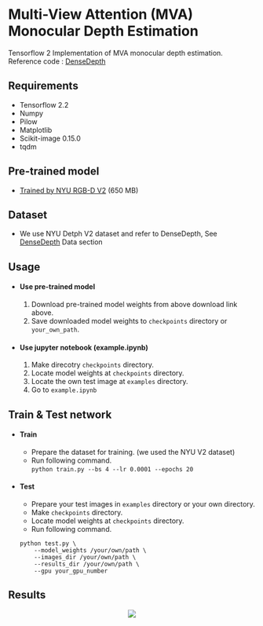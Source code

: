 # Multi-View Attention (MVA) Monocular Depth Estimation
Tensorflow 2 Implementation of MVA monocular depth estimation.   
Reference code : [DenseDepth](https://github.com/ialhashim/DenseDepth)

## Requirements
- Tensorflow 2.2
- Numpy
- Pilow
- Matplotlib
- Scikit-image 0.15.0
- tqdm

## Pre-trained model
* [Trained by NYU RGB-D V2](https://drive.google.com/uc?export=download&id=1k8McRE2vOtrkHmG9ZU6Cd-IUDtr2Fbbv) (650 MB)

## Dataset
- We use NYU Detph V2 dataset and refer to DenseDepth, See [DenseDepth](https://github.com/ialhashim/DenseDepth) Data section

## Usage
- #### Use pre-trained model   
    1. Download pre-trained model weights from above download link above.
    2. Save downloaded model weights to `checkpoints` directory or `your_own_path`.

- #### Use jupyter notebook (example.ipynb)
    1. Make direcotry `checkpoints` directory.
    2. Locate model weights at `checkpoints` directory.
    3. Locate the own test image at `examples` directory.
    4. Go to `example.ipynb`

## Train & Test network
- #### Train
    - Prepare the dataset for training. (we used the NYU V2 dataset)
    - Run following command.   
    ```python train.py --bs 4 --lr 0.0001 --epochs 20```

- #### Test
    - Prepare your test images in `examples` directory or your own directory.
    - Make `checkpoints` directory.
    - Locate model weights at `checkpoints` directory.
    - Run following command.   
    ```
    python test.py \
        --model_weights /your/own/path \
        --images_dir /your/own/path \
        --results_dir /your/own/path \
        --gpu your_gpu_number
    ```
    
## Results
<p align="center"><img src="https://user-images.githubusercontent.com/55485826/127944218-2c72c094-2bc6-4b15-8241-f7e36e25dbde.png"></p>